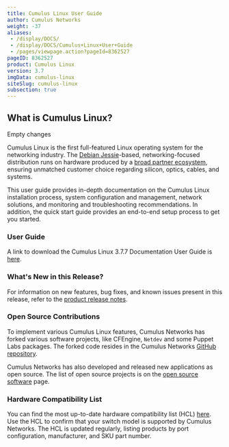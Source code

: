 ```yaml
---
title: Cumulus Linux User Guide
author: Cumulus Networks
weight: -37
aliases:
 - /display/DOCS/
 - /display/DOCS/Cumulus+Linux+User+Guide
 - /pages/viewpage.action?pageId=8362527
pageID: 8362527
product: Cumulus Linux
version: 3.7
imgData: cumulus-linux
siteSlug: cumulus-linux
subsection: true
---
```

## What is Cumulus Linux?
Empty changes


Cumulus Linux is the first full-featured Linux operating system for the
networking industry. The
[Debian Jessie](https://www.debian.org/releases/jessie/)-based,
networking-focused distribution runs on hardware produced by a
[broad partner ecosystem](http://cumulusnetworks.com/hcl/), ensuring
unmatched customer choice regarding silicon, optics, cables, and systems.

This user guide provides in-depth documentation on the Cumulus Linux
installation process, system configuration and management, network
solutions, and monitoring and troubleshooting recommendations. In
addition, the quick start guide provides an end-to-end setup process to
get you started.


### User Guide
A link to download the Cumulus Linux 3.7.7 Documentation User Guide is
[here](/Cumulus_Linux_3-7-7_User_Guide.pdf).


### What's New in this Release?

For information on new features, bug fixes, and known issues present in
this release, refer to the
[product release notes](https://support.cumulusnetworks.com/hc/en-us/articles/360007793174-Cumulus-Linux-3-7-Release-Notes).

### Open Source Contributions

To implement various Cumulus Linux features, Cumulus Networks has forked
various software projects, like CFEngine, `Netdev` and some Puppet Labs
packages. The forked code resides in the Cumulus Networks
[GitHub repository](https://github.com/CumulusNetworks).

Cumulus Networks has also developed and released new applications as
open source. The list of open source projects is on the
[open source software](http://oss.cumulusnetworks.com/) page.

### Hardware Compatibility List

You can find the most up-to-date hardware compatibility list (HCL)
[here](http://cumulusnetworks.com/hcl/). Use the HCL to confirm that
your switch model is supported by Cumulus Networks. The HCL is updated
regularly, listing products by port configuration, manufacturer, and SKU
part number.
